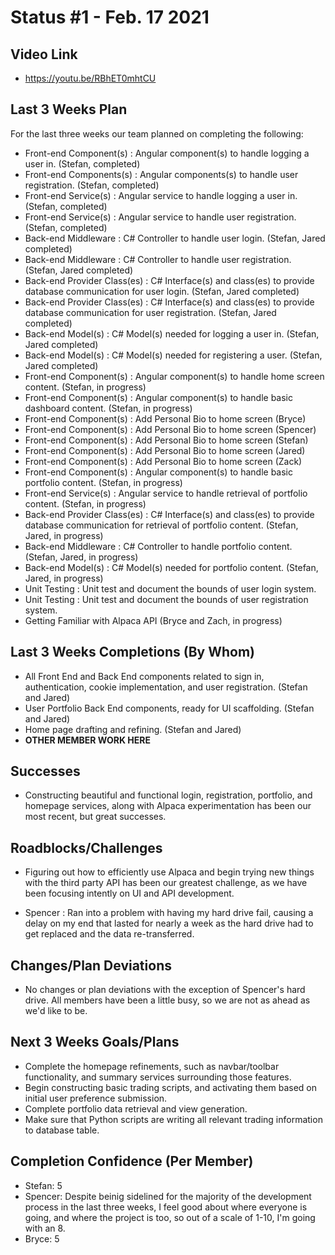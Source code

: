# Status #1 - Feb. 17 2021

## Video Link
- https://youtu.be/RBhET0mhtCU

## Last 3 Weeks Plan

For the last three weeks our team planned on completing the following:

- Front-end Component(s) : Angular component(s) to handle logging a user in. (Stefan, completed)
- Front-end Components(s) : Angular components(s) to handle user registration. (Stefan, completed)
- Front-end Service(s) : Angular service to handle logging a user in. (Stefan, completed)
- Front-end Service(s) : Angular service to handle user registration. (Stefan, completed)
- Back-end Middleware : C# Controller to handle user login. (Stefan, Jared completed)
- Back-end Middleware : C# Controller to handle user registration. (Stefan, Jared completed)
- Back-end Provider Class(es) : C# Interface(s) and class(es) to provide database communication for user login. (Stefan, Jared completed)
- Back-end Provider Class(es) : C# Interface(s) and class(es) to provide database communication for user registration. (Stefan, Jared completed)
- Back-end Model(s) : C# Model(s) needed for logging a user in. (Stefan, Jared completed)
- Back-end Model(s) : C# Model(s) needed for registering a user. (Stefan, Jared completed)
- Front-end Component(s) : Angular component(s) to handle home screen content. (Stefan, in progress)
- Front-end Component(s) : Angular component(s) to handle basic dashboard content. (Stefan, in progress)
- Front-end Component(s) : Add Personal Bio to home screen (Bryce)
- Front-end Component(s) : Add Personal Bio to home screen (Spencer)
- Front-end Component(s) : Add Personal Bio to home screen (Stefan)
- Front-end Component(s) : Add Personal Bio to home screen (Jared)
- Front-end Component(s) : Add Personal Bio to home screen (Zack)
- Front-end Component(s) : Angular component(s) to handle basic portfolio content. (Stefan, in progress)
- Front-end Service(s) : Angular service to handle retrieval of portfolio content. (Stefan, in progress)
- Back-end Provider Class(es) : C# Interface(s) and class(es) to provide database communication for retrieval of portfolio content. (Stefan, Jared, in progress)
- Back-end Middleware : C# Controller to handle portfolio content. (Stefan, Jared, in progress)
- Back-end Model(s) : C# Model(s) needed for portfolio content. (Stefan, Jared, in progress)
- Unit Testing : Unit test and document the bounds of user login system. 
- Unit Testing : Unit test and document the bounds of user registration system.
- Getting Familiar with Alpaca API (Bryce and Zach, in progress)

## Last 3 Weeks Completions (By Whom)
- All Front End and Back End components related to sign in, authentication, cookie implementation, and user registration. (Stefan and Jared)
- User Portfolio Back End components, ready for UI scaffolding. (Stefan and Jared)
- Home page drafting and refining. (Stefan and Jared)
- **OTHER MEMBER WORK HERE**

## Successes
- Constructing beautiful and functional login, registration, portfolio, and homepage services, along with Alpaca experimentation has been our most recent, but great successes.

## Roadblocks/Challenges
- Figuring out how to efficiently use Alpaca and begin trying new things with the third party API has been our greatest challenge, as we have been focusing intently on UI and API development. 

- Spencer : Ran into a problem with having my hard drive fail, causing a delay on my end that lasted for nearly a week as the hard drive had to get replaced and the data re-transferred. 

## Changes/Plan Deviations
- No changes or plan deviations with the exception of Spencer's hard drive. All members have been a little busy, so we are not as ahead as we'd like to be.

## Next 3 Weeks Goals/Plans
- Complete the homepage refinements, such as navbar/toolbar functionality, and summary services surrounding those features.
- Begin constructing basic trading scripts, and activating them based on initial user preference submission.
- Complete portfolio data retrieval and view generation.
- Make sure that Python scripts are writing all relevant trading information to database table.

## Completion Confidence (Per Member)
- Stefan: 5
- Spencer: Despite beinig sidelined for the majority of the development process in the last three weeks, I feel good about where everyone is going, and where the project is too, so out of a scale of 1-10, I'm going with an 8.
- Bryce: 5
